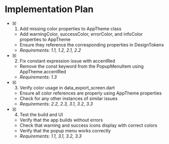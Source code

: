 # Implementation Plan

- [x] 1. Add missing color properties to AppTheme class
  - Add warningColor, successColor, errorColor, and infoColor properties to AppTheme
  - Ensure they reference the corresponding properties in DesignTokens
  - _Requirements: 1.1, 1.2, 2.1, 2.2_

- [x] 2. Fix constant expression issue with accentRed
  - Remove the const keyword from the PopupMenuItem using AppTheme.accentRed
  - _Requirements: 1.3_

- [x] 3. Verify color usage in data_export_screen.dart
  - Ensure all color references are properly using AppTheme properties
  - Check for any other instances of similar issues
  - _Requirements: 2.2, 2.3, 3.1, 3.2, 3.3_

- [x] 4. Test the build and UI
  - Verify that the app builds without errors
  - Check that warning and success icons display with correct colors
  - Verify that the popup menu works correctly
  - _Requirements: 1.1, 3.1, 3.2, 3.3_